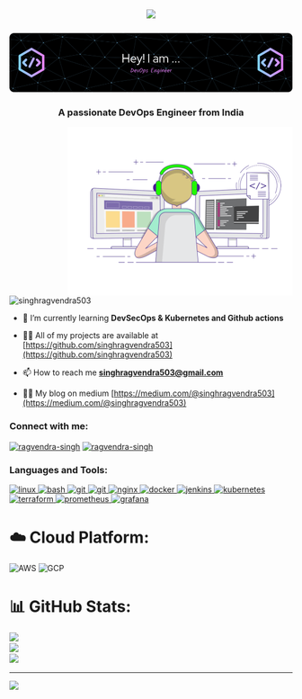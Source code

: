 <h1 align="center">
    <img src="https://readme-typing-svg.herokuapp.com/?font=Righteous&size=35&center=true&vCenter=true&width=500&height=70&duration=4000&lines=Hi+There!+👋;+I'm+Ragvendra+Singh!;" />
</h1>
<div align="center"> <img src="https://raw.githubusercontent.com/singhragvendra503/singhragvendra503/main/Banner.png"> </div>
<h3 align="center">A passionate DevOps Engineer from India</h3>
<img align="right" alt="Coding" width="400" src="https://raw.githubusercontent.com/devSouvik/devSouvik/master/gif3.gif">
<p align="left"> <img src="https://komarev.com/ghpvc/?username=singhragvendra503&label=Profile%20views&color=0e75b6&style=flat" alt="singhragvendra503" /> </p>

- 🌱 I’m currently learning **DevSecOps & Kubernetes and Github actions**


- 👨‍💻 All of my projects are available at [https://github.com/singhragvendra503](https://github.com/singhragvendra503)

- 📫 How to reach me **singhragvendra503@gmail.com**
- ✍🏻 My blog on medium [https://medium.com/@singhragvendra503](https://medium.com/@singhragvendra503)
<h3 align="left">Connect with me:</h3>
<p align="left">
<a href="https://www.linkedin.com/in/ragvendra-singh/" target="blank"><img align="center" src="https://www.vectorlogo.zone/logos/linkedin/linkedin-icon.svg" alt="ragvendra-singh" height="30" width="40" /></a> <a href="https://twitter.com/Ragvendra503" target="blank"><img align="center" src="https://www.vectorlogo.zone/logos/twitter/twitter-icon.svg" alt="ragvendra-singh" height="30" width="40" /></a>
</p>

<h3 align="left">Languages and Tools:</h3>
<p align="left"><a href="https://www.linux.org/" target="_blank" rel="noreferrer"> <img src="https://www.vectorlogo.zone/logos/linux/linux-icon.svg" alt="linux" width="40" height="40"/> </a>
<a href="https://www.gnu.org/software/bash/" target="_blank" rel="noreferrer"> <img src="https://www.vectorlogo.zone/logos/gnu_bash/gnu_bash-icon.svg" alt="bash" width="40" height="40"/> </a> <a href="https://git-scm.com/" target="_blank" rel="noreferrer"> <img src="https://www.vectorlogo.zone/logos/git-scm/git-scm-icon.svg" alt="git" width="40" height="40"/> </a> <a href="https://bitbucket.org/" target="_blank" rel="noreferrer"> <img src="https://www.vectorlogo.zone/logos/bitbucket/bitbucket-icon.svg" alt="git" width="40" height="40"/> </a> <a href="https://www.nginx.com" target="_blank" rel="noreferrer"> <img src="https://www.vectorlogo.zone/logos/nginx/nginx-icon.svg" alt="nginx" width="40" height="40"/> </a> <a href="https://www.docker.com/" target="_blank" rel="noreferrer"> <img src="https://www.vectorlogo.zone/logos/docker/docker-icon.svg" alt="docker" width="40" height="40"/> </a> <a href="https://www.jenkins.io" target="_blank" rel="noreferrer"> <img src="https://www.vectorlogo.zone/logos/jenkins/jenkins-icon.svg" alt="jenkins" width="40" height="40"/> </a> <a href="https://kubernetes.io" target="_blank" rel="noreferrer"> <img src="https://www.vectorlogo.zone/logos/kubernetes/kubernetes-icon.svg" alt="kubernetes" width="40" height="40"/> </a> <a href="https://www.terraform.io/" target="_blank" rel="noreferrer"> <img src="https://www.vectorlogo.zone/logos/terraformio/terraformio-icon.svg" alt="terraform" width="40" height="40"/> </a> <a href="https://prometheus.io" target="_blank" rel="noreferrer"> <img src="https://www.vectorlogo.zone/logos/prometheusio/prometheusio-icon.svg" alt="prometheus" width="40" height="40"/> </a> <a href="https://grafana.com" target="_blank" rel="noreferrer"> <img src="https://www.vectorlogo.zone/logos/grafana/grafana-icon.svg" alt="grafana" width="40" height="40"/> </a> </p>

# ☁️ Cloud Platform:
![AWS](https://img.shields.io/badge/AWS-%23FF9900.svg?style=flat&logo=amazon-aws&logoColor=white) ![GCP](https://img.shields.io/badge/GCP-%234285F4.svg?style=flat&logo=google-cloud-platform&logoColor=white)

# 📊 GitHub Stats:
![](https://github-readme-stats.vercel.app/api?username=singhragvendra503&theme=dark&hide_border=false&include_all_commits=false&count_private=false)<br/>
![](https://github-readme-streak-stats.herokuapp.com/?user=singhragvendra503&theme=dark&hide_border=false)<br/>
![](https://github-readme-stats.vercel.app/api/top-langs/?username=singhragvendra503&theme=dark&hide_border=false&include_all_commits=false&count_private=false&layout=compact)

---
[![](https://visitcount.itsvg.in/api?id=singhragvendra503&icon=0&color=0)](https://visitcount.itsvg.in)
